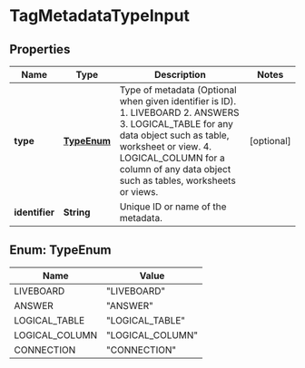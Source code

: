 

# TagMetadataTypeInput


## Properties

| Name | Type | Description | Notes |
|------------ | ------------- | ------------- | -------------|
|**type** | [**TypeEnum**](#TypeEnum) | Type of metadata (Optional when given identifier is ID). 1. LIVEBOARD 2. ANSWERS 3. LOGICAL_TABLE for any data object such as table, worksheet or view. 4. LOGICAL_COLUMN for a column of any data object such as tables, worksheets or views. |  [optional] |
|**identifier** | **String** | Unique ID or name of the metadata. |  |



## Enum: TypeEnum

| Name | Value |
|---- | -----|
| LIVEBOARD | &quot;LIVEBOARD&quot; |
| ANSWER | &quot;ANSWER&quot; |
| LOGICAL_TABLE | &quot;LOGICAL_TABLE&quot; |
| LOGICAL_COLUMN | &quot;LOGICAL_COLUMN&quot; |
| CONNECTION | &quot;CONNECTION&quot; |



